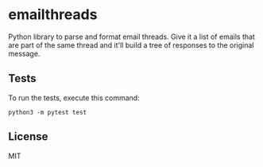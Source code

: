 # emailthreads

Python library to parse and format email threads. Give it a list of emails that
are part of the same thread and it'll build a tree of responses to the original
message.

## Tests

To run the tests, execute this command:

    python3 -m pytest test

## License

MIT
